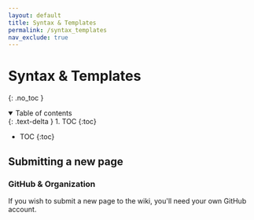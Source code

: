 ```yaml
---
layout: default
title: Syntax & Templates
permalink: /syntax_templates
nav_exclude: true
---
```


# Syntax & Templates
{: .no_toc }


<details open markdown="block">
  <summary>
    Table of contents
  </summary>
  {: .text-delta }
1. TOC
{:toc}
</details>

- TOC
{:toc}

## Submitting a new page

### GitHub & Organization

If you wish to submit a new page to the wiki, you'll need your own GitHub account.